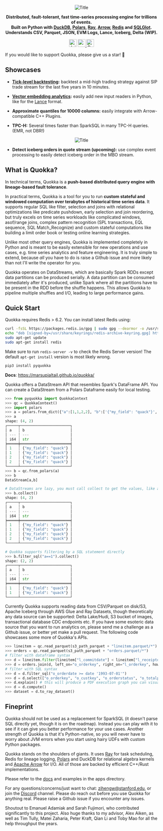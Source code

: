 <div align="center">
<p align="center">
  <img src="https://github.com/marsupialtail/quokka/blob/master/docs/quokka-banner.png?raw=true" alt="Title"/>

**Distributed, fault-tolerant, fast time-series processing engine for trillions of events.<br/>**
**Built on Python with [DuckDB](https://github.com/duckdb/duckdb), [Polars](https://github.com/pola-rs/polars), [Ray](https://github.com/ray-project/ray), [Arrow](https://github.com/apache/arrow), [Redis](https://github.com/redis/redis) and [SQLGlot](https://github.com/tobymao/sqlglot).<br/>**
**Understands CSV, Parquet, JSON, EVM Logs, Lance, Iceberg, Delta (WIP).**

<a href="https://discord.gg/6ujVV9HAg3" style="display:inline-block;">
    <img src="https://img.shields.io/badge/-Join%20Quokka%20Discord-blue?logo=discord" alt="Join Discord" height="25px"/>
</a>
<a href="https://marsupialtail.github.io/quokka/">
    <img src="https://github.com/marsupialtail/quokka/blob/master/docs/docs/badge.svg" alt="rust docs" height="25px"/>
</a>
<a href="https://pypi.org/project/pyquokka/">
    <img src="https://img.shields.io/pypi/v/pyquokka.svg" alt="PyPi Latest Release" height="25px"/>
</a>
</p>
</div>

If you would like to support Quokka, please give us a star! 🙏 

## Showcases

* **[Tick-level backtesting](https://github.com/marsupialtail/quokka/blob/master/blog/backtest.md):** backtest a mid-high trading strategy against SIP trade stream for the last five years in 10 minutes.

* **[Vector embedding analytics](https://blog.lancedb.com/why-dataframe-libraries-need-to-understand-vector-embeddings-291343efd5c8):** easily add new input readers in Python, like for the [Lance](https://github.com/lancedb/lance) format.

* **Approximate quantiles for 10000 columns:** easily integrate with Arrow-compatible C++ Plugins.

* **TPC-H:** Several times faster than SparkSQL in many TPC-H queries. (EMR, not DBR!)

<p align="center">
  <img src="https://github.com/marsupialtail/quokka/blob/master/docs/docs/tpch-parquet.svg?raw=true" alt="Title"/>
</p>

* **Detect iceberg orders in quote stream (upcoming):** use complex event processing to easily detect iceberg order in the MBO stream.

## What is Quokka?

In technical terms, Quokka is a **push-based distributed query engine with lineage-based fault tolerance**.

In practical terms, Quokka is a tool for you to run **custom stateful and windowed computation over terabytes of historical time series data**. It supports regular SQL like filter, selection and joins with relational optimizations like predicate pushdown, early selection and join reordering, but truly excels on time series workloads like complicated windows, asof/range joins, complex pattern recognition (SPL transactions, EQL sequence, SQL Match_Recognize) and custom stateful computations like building a limit order book or testing online learning strategies.

Unlike most other query engines, Quokka is implemented completely in Python and is meant to be easily extensible for new operations and use cases, e.g. time series analytics and feature engineering. It is truly simple to extend, because *all* you have to do is raise a Github issue and more likely than not I'll write the operator for you.

Quokka operates on DataStreams, which are basically Spark RDDs except data partitions can be produced serially. A data partition can be consumed immediately after it's produced, unlike Spark where all the partitions have to be present in the RDD before the shuffle happens. This allows Quokka to pipeline multiple shuffles and I/O, leading to large performance gains.

## Quick Start

Quokka requires Redis > 6.2. You can install latest Redis using: 

~~~bash
curl -fsSL https://packages.redis.io/gpg | sudo gpg --dearmor -o /usr/share/keyrings/redis-archive-keyring.gpg
echo "deb [signed-by=/usr/share/keyrings/redis-archive-keyring.gpg] https://packages.redis.io/deb $(lsb_release -cs) main" | sudo tee /etc/apt/sources.list.d/redis.list
sudo apt-get update
sudo apt-get install redis
~~~

Make sure to run `redis-server -v` to check the Redis Server version! The default `apt-get install` version is most likely wrong.

~~~python
pip3 install pyquokka
~~~
**Docs**: https://marsupialtail.github.io/quokka/

Quokka offers a DataStream API that resembles Spark's DataFrame API. You can create a DataStream from a Polars Dataframe easily for local testing. 

~~~python
>>> from pyquokka import QuokkaContext
>>> qc = QuokkaContext()
>>> import polars
>>> a = polars.from_dict({"a":[1,1,2,2], "b":['{"my_field": "quack"}','{"my_field": "quack"}','{"my_field": "quack"}','{"my_field": "quack"}']})
>>> a
shape: (4, 2)
┌─────┬───────────────────────┐
│ a   ┆ b                     │
│ --- ┆ ---                   │
│ i64 ┆ str                   │
╞═════╪═══════════════════════╡
│ 1   ┆ {"my_field": "quack"} │
│ 1   ┆ {"my_field": "quack"} │
│ 2   ┆ {"my_field": "quack"} │
│ 2   ┆ {"my_field": "quack"} │
└─────┴───────────────────────┘
>>> b = qc.from_polars(a)
>>> b
DataStream[a,b]

# DataStreams are lazy, you must call collect to get the values, like a Polars LazyFrame or Spark DataFrame.
>>> b.collect()
shape: (4, 2)
┌─────┬───────────────────────┐
│ a   ┆ b                     │
│ --- ┆ ---                   │
│ i64 ┆ str                   │
╞═════╪═══════════════════════╡
│ 1   ┆ {"my_field": "quack"} │
│ 1   ┆ {"my_field": "quack"} │
│ 2   ┆ {"my_field": "quack"} │
│ 2   ┆ {"my_field": "quack"} │
└─────┴───────────────────────┘

# Quokka supports filtering by a SQL statement directly
>>> b.filter_sql("a==1").collect()
shape: (2, 2)
┌─────┬───────────────────────┐
│ a   ┆ b                     │
│ --- ┆ ---                   │
│ i64 ┆ str                   │
╞═════╪═══════════════════════╡
│ 1   ┆ {"my_field": "quack"} │
│ 1   ┆ {"my_field": "quack"} │
└─────┴───────────────────────┘

~~~

Currently Quokka supports reading data from CSV/Parquet on disk/S3, Apache Iceberg through AWS Glue and Ray Datasets, though theoretically any data source can be supported: Delta Lake/Hudi, S3 bucket of images, transactional database CDC endpoints etc. If you have some esoteric data source that you want to run analytics on, please send me a challenge as a Github issue, or better yet make a pull request. The following code showcases some more of Quokka's APIs.

~~~python
>>> lineitem = qc.read_parquet(s3_path_parquet + "lineitem.parquet/*")
>>> orders = qc.read_parquet(s3_path_parquet + "orders.parquet/*")
# filter with dataframe syntax
>>> d = lineitem.filter(lineitem["l_commitdate"] < lineitem["l_receiptdate"])
>>> d = orders.join(d, left_on="o_orderkey", right_on="l_orderkey", how = "semi")
# filter with SQL syntax
>>> d = d.filter_sql("o_orderdate >= date '1993-07-01'")
>>> d = d.select(["o_orderkey", "o_custkey", "o_orderstatus", "o_totalprice", "o_orderdate", "o_orderpriority", "o_clerk", "o_shippriority"])
>>> d.explain() # this will produce a PDF execution graph you can visualize 
>>> d = d.compute()
>>> dataset = d.to_ray_dataset()
~~~

## Fineprint

Quokka should not be used as a replacement for SparkSQL (it doesn't parse SQL directly yet, though it is on the roadmap). Instead you can play with it to see if it can give you better performance for your use cases. Another strength of Quokka is that it's Python-native, so you will never have to worry about JVM errors when you start using hairy UDFs with custom Python packages.

Quokka stands on the shoulders of giants. It uses [Ray](https://github.com/ray-project/ray) for task scheduling, Redis for lineage logging, [Polars](https://github.com/pola-rs/polars) and DuckDB for relational algebra kernels and [Apache Arrow](https://github.com/apache/arrow) for I/O. All of those are backed by efficient C++/Rust implementations. 

Please refer to the [docs](https://marsupialtail.github.io/quokka/) and examples in the apps directory. 

For any questions/concerns/just want to chat: zihengw@stanford.edu, or join the [Discord](https://discord.gg/6ujVV9HAg3) channel. Please do reach out before you use Quokka for anything real. Please raise a Github issue if you encounter any issues.

Shoutout to Emanuel Adamiak and Sarah Fujimori, who contributed significantly to this project. Also huge thanks to my advisor, Alex Aiken, as well as Tim Tully, Matei Zaharia, Peter Kraft, Qian Li and Toby Mao for all the help throughput the years. 
